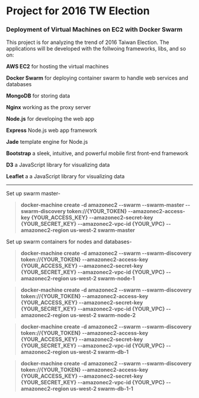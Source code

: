 # Project for 2016 TW Election

### Deployment of Virtual Machines on EC2 with Docker Swarm
This project is for analyzing the trend of 2016 Taiwan Election. The applications will be developed with the follwoing frameworks, libs, and so on:

**AWS EC2** for hosting the virtual machines

**Docker Swarm** for deploying container swarm to handle web services and databases

**MongoDB** for storing data

**Nginx** working as the proxy server

**Node.js** for developing the web app

**Express** Node.js web app framework

**Jade** template engine for Node.js

**Bootstrap** a sleek, intuitive, and powerful mobile first front-end framework

**D3** a JavaScript library for visualizing data

**Leaflet** a a JavaScript library for visualizing data

---

Set up swarm master-

> **docker-machine create -d amazonec2 --swarm --swarm-master --swarm-discovery token://{YOUR_TOKEN} --amazonec2-access-key {YOUR_ACCESS_KEY} --amazonec2-secret-key {YOUR_SECRET_KEY} --amazonec2-vpc-id {YOUR_VPC} --amazonec2-region us-west-2 swarm-master**

Set up swarm containers for nodes and databases-

> **docker-machine create -d amazonec2 --swarm --swarm-discovery token://{YOUR_TOKEN} --amazonec2-access-key {YOUR_ACCESS_KEY} --amazonec2-secret-key {YOUR_SECRET_KEY} --amazonec2-vpc-id {YOUR_VPC} --amazonec2-region us-west-2 swarm-node-1**

> **docker-machine create -d amazonec2 --swarm --swarm-discovery token://{YOUR_TOKEN} --amazonec2-access-key {YOUR_ACCESS_KEY} --amazonec2-secret-key {YOUR_SECRET_KEY} --amazonec2-vpc-id {YOUR_VPC} --amazonec2-region us-west-2 swarm-node-2**

> **docker-machine create -d amazonec2 --swarm --swarm-discovery token://{YOUR_TOKEN} --amazonec2-access-key {YOUR_ACCESS_KEY} --amazonec2-secret-key {YOUR_SECRET_KEY} --amazonec2-vpc-id {YOUR_VPC} --amazonec2-region us-west-2 swarm-db-1**

> **docker-machine create -d amazonec2 --swarm --swarm-discovery token://{YOUR_TOKEN} --amazonec2-access-key {YOUR_ACCESS_KEY} --amazonec2-secret-key {YOUR_SECRET_KEY} --amazonec2-vpc-id {YOUR_VPC} --amazonec2-region us-west-2 swarm-db-1-1**
